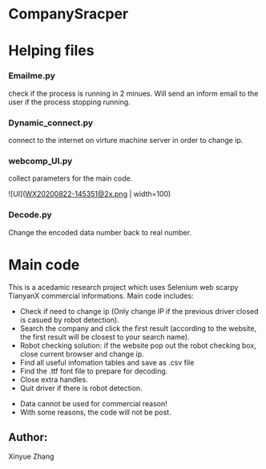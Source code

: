 # CompanySracper

# Helping files

### Emailme.py
 check if the process is running in 2 minues. Will send an inform email to the user if the process stopping running.
### Dynamic_connect.py
 connect to the internet on virture machine server in order to change ip.
### webcomp_UI.py
 collect parameters for the main code.
 
 ![UI](WX20200822-145351@2x.png | width=100)
 
### Decode.py
 Change the encoded data number back to real number.
 
# Main code
 This is a acedamic research project which uses Selenium web scarpy TianyanX commercial informations.
 Main code includes:
 - Check if need to change ip (Only change IP if the previous driver closed is casued by robot detection).
 - Search the company and click the first result (according to the website, the first result will be closest to your search name).
 - Robot checking solution: if the website pop out the robot checking box, close current browser and change ip.
 - Find all useful infomation tables and save as .csv file
 - Find the .ttf font file to prepare for decoding.
 - Close extra handles.
 - Quit driver if there is robot detection.
 * Data cannot be used for commercial reason!
 * With some reasons, the code will not be post.
 
## Author:
 Xinyue Zhang
